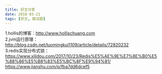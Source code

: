 ```yaml
---
title: 好文分享
date: 2018-03-21
tags: [好文, 面试题]
---
```

1.hollis的博客：http://www.hollischuang.com  
2.jvm运行原理：http://blog.csdn.net/luomingkui1109/article/details/72820232  
3.redis实现分布式锁：
https://www.xilidou.com/2017/10/23/Redis%E5%AE%9E%E7%8E%B0%E5%88%86%E5%B8%83%E5%BC%8F%E9%94%81/  
https://www.jianshu.com/p/fba7dd6dcef5  
